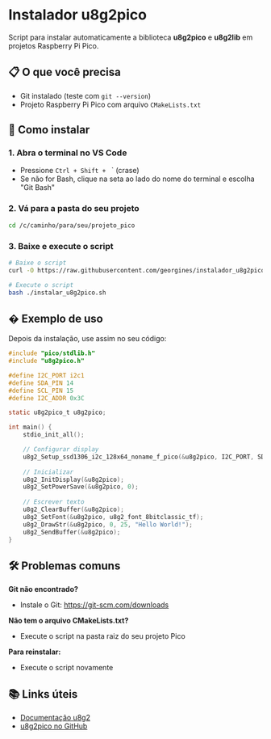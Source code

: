 # Instalador u8g2pico

Script para instalar automaticamente a biblioteca **u8g2pico** e **u8g2lib** em projetos Raspberry Pi Pico.

## 📋 O que você precisa

- Git instalado (teste com `git --version`)
- Projeto Raspberry Pi Pico com arquivo `CMakeLists.txt`

## 🚀 Como instalar

### 1. Abra o terminal no VS Code
- Pressione `Ctrl + Shift + ` ` (crase)
- Se não for Bash, clique na seta ao lado do nome do terminal e escolha "Git Bash"

### 2. Vá para a pasta do seu projeto
```bash
cd /c/caminho/para/seu/projeto_pico
```

### 3. Baixe e execute o script
```bash
# Baixe o script
curl -O https://raw.githubusercontent.com/georgines/instalador_u8g2pico/main/instalar_u8g2pico.sh

# Execute o script
bash ./instalar_u8g2pico.sh
```

## � Exemplo de uso

Depois da instalação, use assim no seu código:

```c
#include "pico/stdlib.h"
#include "u8g2pico.h"

#define I2C_PORT i2c1
#define SDA_PIN 14
#define SCL_PIN 15
#define I2C_ADDR 0x3C

static u8g2pico_t u8g2pico;

int main() {
    stdio_init_all();

    // Configurar display
    u8g2_Setup_ssd1306_i2c_128x64_noname_f_pico(&u8g2pico, I2C_PORT, SDA_PIN, SCL_PIN, U8G2_R0, I2C_ADDR);
    
    // Inicializar
    u8g2_InitDisplay(&u8g2pico);
    u8g2_SetPowerSave(&u8g2pico, 0);
    
    // Escrever texto
    u8g2_ClearBuffer(&u8g2pico);
    u8g2_SetFont(&u8g2pico, u8g2_font_8bitclassic_tf);
    u8g2_DrawStr(&u8g2pico, 0, 25, "Hello World!");
    u8g2_SendBuffer(&u8g2pico);
}
```

## 🛠️ Problemas comuns

**Git não encontrado?**
- Instale o Git: https://git-scm.com/downloads

**Não tem o arquivo CMakeLists.txt?**
- Execute o script na pasta raiz do seu projeto Pico

**Para reinstalar:**
- Execute o script novamente

## 📚 Links úteis

- [Documentação u8g2](https://github.com/olikraus/u8g2)
- [u8g2pico no GitHub](https://github.com/georgines/u8g2pico)
